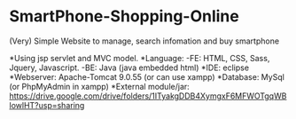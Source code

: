 # SmartPhone-Shopping-Online
(Very) Simple Website to manage, search infomation and buy smartphone

*Using jsp servlet and MVC model.
*Language:
-FE: HTML, CSS, Sass, Jquery, Javascript.
-BE: Java (java embedded html)
*IDE: eclipse
*Webserver: Apache-Tomcat 9.0.55 (or can use xampp)
*Database: MySql (or PhpMyAdmin in xampp)
*External module/jar: https://drive.google.com/drive/folders/1ITyakgDDB4XymgxF6MFWOTgqWBlowlHT?usp=sharing
